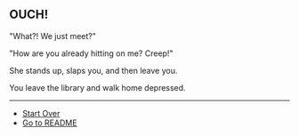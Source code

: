 ## OUCH!

"What?! We just meet?"  
  
"How are you already hitting on me? Creep!"  
  
She stands up, slaps you, and then leave you.  
  
You leave the library and walk home depressed.

---
* [Start Over](../start/start.md)
* [Go to README](../README.md)